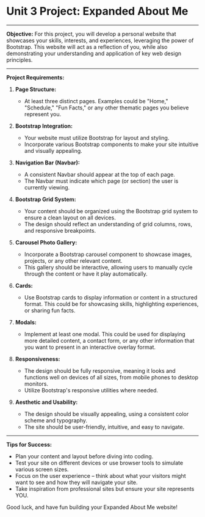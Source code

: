 # Unit 3 Project: Expanded About Me

---

**Objective:**
For this project, you will develop a personal website that showcases your skills, interests, and experiences, leveraging the power of Bootstrap. This website will act as a reflection of you, while also demonstrating your understanding and application of key web design principles. 

---

**Project Requirements:**

1. **Page Structure:**
    - At least three distinct pages. Examples could be "Home," "Schedule," "Fun Facts," or any other thematic pages you believe represent you.
  
2. **Bootstrap Integration:**
    - Your website must utilize Bootstrap for layout and styling.
    - Incorporate various Bootstrap components to make your site intuitive and visually appealing.

3. **Navigation Bar (Navbar):**
    - A consistent Navbar should appear at the top of each page.
    - The Navbar must indicate which page (or section) the user is currently viewing.

4. **Bootstrap Grid System:**
    - Your content should be organized using the Bootstrap grid system to ensure a clean layout on all devices.
    - The design should reflect an understanding of grid columns, rows, and responsive breakpoints.

5. **Carousel Photo Gallery:**
    - Incorporate a Bootstrap carousel component to showcase images, projects, or any other relevant content.
    - This gallery should be interactive, allowing users to manually cycle through the content or have it play automatically.

6. **Cards:**
    - Use Bootstrap cards to display information or content in a structured format. This could be for showcasing skills, highlighting experiences, or sharing fun facts.

7. **Modals:**
    - Implement at least one modal. This could be used for displaying more detailed content, a contact form, or any other information that you want to present in an interactive overlay format.

8. **Responsiveness:**
    - The design should be fully responsive, meaning it looks and functions well on devices of all sizes, from mobile phones to desktop monitors.
    - Utilize Bootstrap's responsive utilities where needed.

9. **Aesthetic and Usability:**
    - The design should be visually appealing, using a consistent color scheme and typography.
    - The site should be user-friendly, intuitive, and easy to navigate.

---

**Tips for Success:**
- Plan your content and layout before diving into coding.
- Test your site on different devices or use browser tools to simulate various screen sizes.
- Focus on the user experience – think about what your visitors might want to see and how they will navigate your site.
- Take inspiration from professional sites but ensure your site represents YOU.

Good luck, and have fun building your Expanded About Me website!
